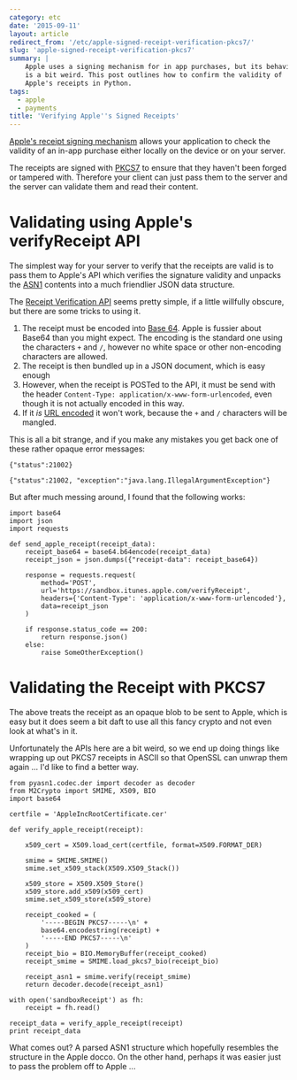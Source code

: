 ```yaml
---
category: etc
date: '2015-09-11'
layout: article
redirect_from: '/etc/apple-signed-receipt-verification-pkcs7/'
slug: 'apple-signed-receipt-verification-pkcs7'
summary: |
    Apple uses a signing mechanism for in app purchases, but its behaviour
    is a bit weird. This post outlines how to confirm the validity of
    Apple's receipts in Python.
tags:
  - apple
  - payments
title: 'Verifying Apple''s Signed Receipts'
---
```


[Apple's receipt signing
mechanism](https://developer.apple.com/library/ios/releasenotes/General/ValidateAppStoreReceipt/Introduction.html)
allows your application to check the validity of an in-app purchase
either locally on the device or on your server.

The receipts are signed with
[PKCS7](https://tools.ietf.org/html/rfc2315) to ensure that they haven't
been forged or tampered with. Therefore your client can just pass them
to the server and the server can validate them and read their content.

Validating using Apple's verifyReceipt API
==========================================

The simplest way for your server to verify that the receipts are valid
is to pass them to Apple's API which verifies the signature validity and
unpacks the
[ASN1](https://en.wikipedia.org/wiki/Abstract_Syntax_Notation_One)
contents into a much friendlier JSON data structure.

The [Receipt Verification
API](https://developer.apple.com/library/ios/releasenotes/General/ValidateAppStoreReceipt/Chapters/ValidateRemotely.html#//apple_ref/doc/uid/TP40010573-CH104-SW1)
seems pretty simple, if a little willfully obscure, but there are some
tricks to using it.

1.  The receipt must be encoded into [Base
    64](https://en.wikipedia.org/wiki/Base64). Apple is fussier about
    Base64 than you might expect. The encoding is the standard one using
    the characters `+` and `/`, however no white space or other
    non-encoding characters are allowed.
2.  The receipt is then bundled up in a JSON document, which is easy
    enough
3.  However, when the receipt is POSTed to the API, it must be send with
    the header `Content-Type: application/x-www-form-urlencoded`, even
    though it is not actually encoded in this way.
4.  If it *is* [URL
    encoded](https://en.wikipedia.org/wiki/Percent-encoding) it won't
    work, because the `+` and `/` characters will be mangled.

This is all a bit strange, and if you make any mistakes you get back one
of these rather opaque error messages:

    {"status":21002}

    {"status":21002, "exception":"java.lang.IllegalArgumentException"}

But after much messing around, I found that the following works:

``` {.sourceCode .python}
import base64
import json
import requests

def send_apple_receipt(receipt_data):
    receipt_base64 = base64.b64encode(receipt_data)
    receipt_json = json.dumps({"receipt-data": receipt_base64})

    response = requests.request(
        method='POST',
        url='https://sandbox.itunes.apple.com/verifyReceipt',
        headers={'Content-Type': 'application/x-www-form-urlencoded'},
        data=receipt_json
    )

    if response.status_code == 200:
        return response.json()
    else:
        raise SomeOtherException()
```

Validating the Receipt with PKCS7
=================================

The above treats the receipt as an opaque blob to be sent to Apple,
which is easy but it does seem a bit daft to use all this fancy crypto
and not even look at what's in it.

Unfortunately the APIs here are a bit weird, so we end up doing things
like wrapping up out PKCS7 receipts in ASCII so that OpenSSL can unwrap
them again ... I'd like to find a better way.

``` {.sourceCode .python}
from pyasn1.codec.der import decoder as decoder
from M2Crypto import SMIME, X509, BIO
import base64

certfile = 'AppleIncRootCertificate.cer'

def verify_apple_receipt(receipt):

    x509_cert = X509.load_cert(certfile, format=X509.FORMAT_DER)

    smime = SMIME.SMIME()
    smime.set_x509_stack(X509.X509_Stack())

    x509_store = X509.X509_Store()
    x509_store.add_x509(x509_cert)
    smime.set_x509_store(x509_store)

    receipt_cooked = (
        '-----BEGIN PKCS7-----\n' +
        base64.encodestring(receipt) +
        '-----END PKCS7-----\n'
    )
    receipt_bio = BIO.MemoryBuffer(receipt_cooked)
    receipt_smime = SMIME.load_pkcs7_bio(receipt_bio)

    receipt_asn1 = smime.verify(receipt_smime)
    return decoder.decode(receipt_asn1)

with open('sandboxReceipt') as fh:
    receipt = fh.read()

receipt_data = verify_apple_receipt(receipt)
print receipt_data
```

What comes out? A parsed ASN1 structure which hopefully resembles the
structure in the Apple docco. On the other hand, perhaps it was easier
just to pass the problem off to Apple ...
